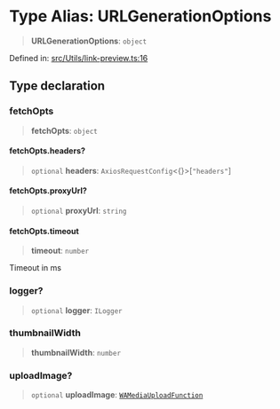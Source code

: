 # Type Alias: URLGenerationOptions

> **URLGenerationOptions**: `object`

Defined in: [src/Utils/link-preview.ts:16](https://github.com/Fokusdotid/bail/blob/99acc683da8779d62a0509bb4108fdb35cb2b061/src/Utils/link-preview.ts#L16)

## Type declaration

### fetchOpts

> **fetchOpts**: `object`

#### fetchOpts.headers?

> `optional` **headers**: `AxiosRequestConfig`\<\{\}\>\[`"headers"`\]

#### fetchOpts.proxyUrl?

> `optional` **proxyUrl**: `string`

#### fetchOpts.timeout

> **timeout**: `number`

Timeout in ms

### logger?

> `optional` **logger**: `ILogger`

### thumbnailWidth

> **thumbnailWidth**: `number`

### uploadImage?

> `optional` **uploadImage**: [`WAMediaUploadFunction`](WAMediaUploadFunction.md)
